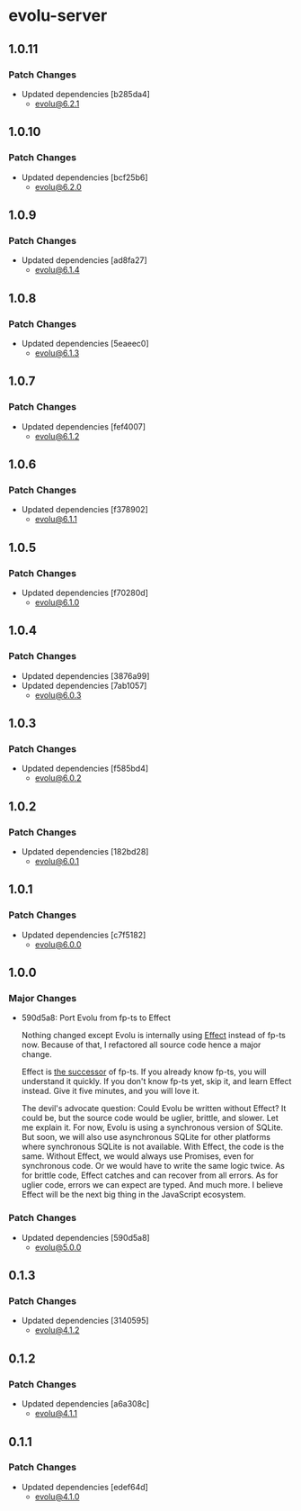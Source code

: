 # evolu-server

## 1.0.11

### Patch Changes

- Updated dependencies [b285da4]
  - evolu@6.2.1

## 1.0.10

### Patch Changes

- Updated dependencies [bcf25b6]
  - evolu@6.2.0

## 1.0.9

### Patch Changes

- Updated dependencies [ad8fa27]
  - evolu@6.1.4

## 1.0.8

### Patch Changes

- Updated dependencies [5eaeec0]
  - evolu@6.1.3

## 1.0.7

### Patch Changes

- Updated dependencies [fef4007]
  - evolu@6.1.2

## 1.0.6

### Patch Changes

- Updated dependencies [f378902]
  - evolu@6.1.1

## 1.0.5

### Patch Changes

- Updated dependencies [f70280d]
  - evolu@6.1.0

## 1.0.4

### Patch Changes

- Updated dependencies [3876a99]
- Updated dependencies [7ab1057]
  - evolu@6.0.3

## 1.0.3

### Patch Changes

- Updated dependencies [f585bd4]
  - evolu@6.0.2

## 1.0.2

### Patch Changes

- Updated dependencies [182bd28]
  - evolu@6.0.1

## 1.0.1

### Patch Changes

- Updated dependencies [c7f5182]
  - evolu@6.0.0

## 1.0.0

### Major Changes

- 590d5a8: Port Evolu from fp-ts to Effect

  Nothing changed except Evolu is internally using [Effect](https://www.effect.website) instead of fp-ts now. Because of that, I refactored all source code hence a major change.

  Effect is [the successor](https://dev.to/effect-ts/a-bright-future-for-effect-455m) of fp-ts. If you already know fp-ts, you will understand it quickly. If you don't know fp-ts yet, skip it, and learn Effect instead. Give it five minutes, and you will love it.

  The devil's advocate question: Could Evolu be written without Effect? It could be, but the source code would be uglier, brittle, and slower. Let me explain it. For now, Evolu is using a synchronous version of SQLite. But soon, we will also use asynchronous SQLite for other platforms where synchronous SQLite is not available. With Effect, the code is the same. Without Effect, we would always use Promises, even for synchronous code. Or we would have to write the same logic twice. As for brittle code, Effect catches and can recover from all errors. As for uglier code, errors we can expect are typed. And much more. I believe Effect will be the next big thing in the JavaScript ecosystem.

### Patch Changes

- Updated dependencies [590d5a8]
  - evolu@5.0.0

## 0.1.3

### Patch Changes

- Updated dependencies [3140595]
  - evolu@4.1.2

## 0.1.2

### Patch Changes

- Updated dependencies [a6a308c]
  - evolu@4.1.1

## 0.1.1

### Patch Changes

- Updated dependencies [edef64d]
  - evolu@4.1.0
